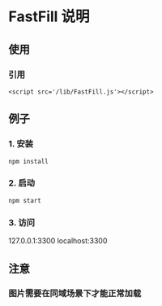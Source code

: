 # FastFill 说明

## 使用

### 引用
```
<script src='/lib/FastFill.js'></script>
```

## 例子

### 1. 安装
```
npm install
```

### 2. 启动
```
npm start
```

### 3. 访问

127.0.0.1:3300
localhost:3300

## 注意

### 图片需要在同域场景下才能正常加载
